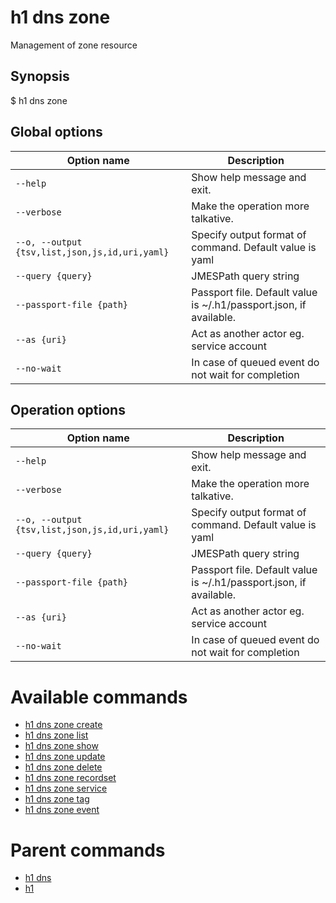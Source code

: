
# h1 dns zone

Management of zone resource

## Synopsis

$ h1 dns zone <options>

## Global options

| Option name                                        | Description                                                        |
| -------------------------------------------------- | ------------------------------------------------------------------ |
| ```--help```                                       | Show help message and exit.                                        |
| ```--verbose```                                    | Make the operation more talkative.                                 |
| ```--o, --output {tsv,list,json,js,id,uri,yaml}``` | Specify output format of command. Default value is yaml            |
| ```--query {query}```                              | JMESPath query string                                              |
| ```--passport-file {path}```                       | Passport file. Default value is ~/.h1/passport.json, if available. |
| ```--as {uri}```                                   | Act as another actor eg. service account                           |
| ```--no-wait```                                    | In case of queued event do not wait for completion                 |

## Operation options

| Option name                                        | Description                                                        |
| -------------------------------------------------- | ------------------------------------------------------------------ |
| ```--help```                                       | Show help message and exit.                                        |
| ```--verbose```                                    | Make the operation more talkative.                                 |
| ```--o, --output {tsv,list,json,js,id,uri,yaml}``` | Specify output format of command. Default value is yaml            |
| ```--query {query}```                              | JMESPath query string                                              |
| ```--passport-file {path}```                       | Passport file. Default value is ~/.h1/passport.json, if available. |
| ```--as {uri}```                                   | Act as another actor eg. service account                           |
| ```--no-wait```                                    | In case of queued event do not wait for completion                 |

# Available commands

* [h1 dns zone create](./create/README.md)
* [h1 dns zone list](./list/README.md)
* [h1 dns zone show](./show/README.md)
* [h1 dns zone update](./update/README.md)
* [h1 dns zone delete](./delete/README.md)
* [h1 dns zone recordset](./recordset/README.md)
* [h1 dns zone service](./service/README.md)
* [h1 dns zone tag](./tag/README.md)
* [h1 dns zone event](./event/README.md)

# Parent commands

* [h1 dns](./../README.md)
* [h1](./../../README.md)
